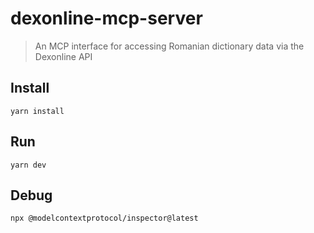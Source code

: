 # dexonline-mcp-server

> An MCP interface for accessing Romanian dictionary data via the Dexonline API

## Install

```
yarn install
```

## Run

```
yarn dev
```

## Debug

```
npx @modelcontextprotocol/inspector@latest
```
